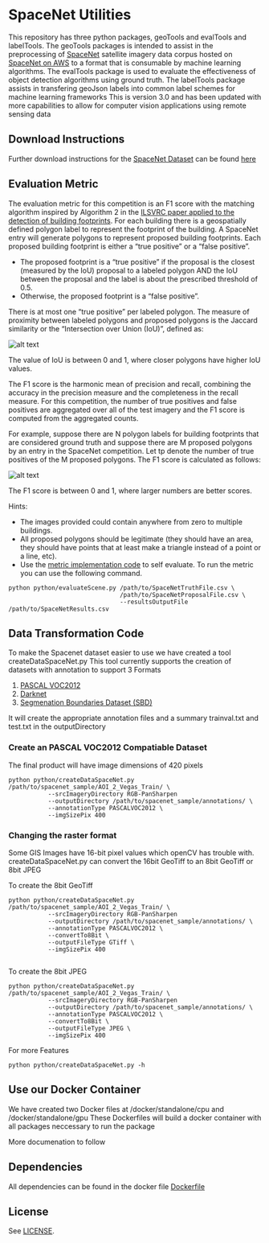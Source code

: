 # SpaceNet Utilities

This repository has three python packages, geoTools and evalTools and labelTools. The geoTools packages is intended to assist in the preprocessing of [SpaceNet](https://spacenetchallenge.github.io/) satellite imagery data corpus hosted on [SpaceNet on AWS](https://aws.amazon.com/public-datasets/spacenet/) to a format that is consumable by machine learning algorithms. 
The evalTools package is used to evaluate the effectiveness of object detection algorithms using ground truth.
The labelTools package assists in transfering geoJson labels into common label schemes for machine learning frameworks
This is version 3.0 and has been updated with more capabilities to allow for computer vision applications using remote sensing data
## Download Instructions

Further download instructions for the [SpaceNet Dataset](https://github.com/SpaceNetChallenge/utilities/tree/master/content/download_instructions) can be found [here](https://github.com/SpaceNetChallenge/utilities/tree/master/content/download_instructions)


## Evaluation Metric
The evaluation metric for this competition is an F1 score with the matching algorithm inspired by Algorithm 2 in the [ILSVRC paper applied to the detection of building footprints](https://arxiv.org/pdf/1409.0575v3.pdf). For each building there is a geospatially defined polygon label to represent the footprint of the building. A SpaceNet entry will generate polygons to represent proposed building footprints.  Each proposed building footprint is either a “true positive” or a “false positive”.

* The proposed footprint is a “true positive” if the proposal is the closest (measured by the IoU) proposal to a labeled polygon AND the IoU between the proposal and the label is about the prescribed threshold of 0.5.
* Otherwise, the proposed footprint is a “false positive”.

There is at most one “true positive” per labeled polygon.
The measure of proximity between labeled polygons and proposed polygons is the Jaccard similarity or the “Intersection over Union (IoU)”, defined as:

![alt text](https://github.com/SpaceNetChallenge/utilities/blob/master/content/IoU.jpg "IoU")

The value of IoU is between 0 and 1, where closer polygons have higher IoU values.

The F1 score is the harmonic mean of precision and recall, combining the accuracy in the precision measure and the completeness in the recall measure. For this competition, the number of true positives and false positives are aggregated over all of the test imagery and the F1 score is computed from the aggregated counts.

For example, suppose there are N polygon labels for building footprints that are considered ground truth and suppose there are M proposed polygons by an entry in the SpaceNet competition.  Let tp denote the number of true positives of the M proposed polygons.  The F1 score is calculated as follows:

![alt text](https://github.com/SpaceNetChallenge/utilities/blob/master/content/F1.jpg "IoU")

The F1 score is between 0 and 1, where larger numbers are better scores.

Hints:
* The images provided could contain anywhere from zero to multiple buildings.
* All proposed polygons should be legitimate (they should have an area, they should have points that at least make a triangle instead of a point or a line, etc).
* Use the [metric implementation code](https://github.com/SpaceNetChallenge/utilities/blob/master/python/evaluateScene.py) to self evaluate.
To run the metric you can use the following command.
```
python python/evaluateScene.py /path/to/SpaceNetTruthFile.csv \
                               /path/to/SpaceNetProposalFile.csv \
                               --resultsOutputFile /path/to/SpaceNetResults.csv
```

## Data Transformation Code

To make the Spacenet dataset easier to use we have created a tool createDataSpaceNet.py
This tool currently supports the creation of datasets with annotation to support 3 Formats
1. [PASCAL VOC2012](http://host.robots.ox.ac.uk/pascal/VOC/)
2. [Darknet](https://pjreddie.com/darknet/yolo/)
3. [Segmenation Boundaries Dataset (SBD)](http://home.bharathh.info/pubs/codes/SBD/download.html)

It will create the appropriate annotation files and a summary trainval.txt and test.txt in the outputDirectory

### Create an PASCAL VOC2012 Compatiable Dataset
The final product will have image dimensions of 420 pixels
```
python python/createDataSpaceNet.py /path/to/spacenet_sample/AOI_2_Vegas_Train/ \
           --srcImageryDirectory RGB-PanSharpen
           --outputDirectory /path/to/spacenet_sample/annotations/ \
           --annotationType PASCALVOC2012 \
           --imgSizePix 400

```
### Changing the raster format
Some GIS Images have 16-bit pixel values which openCV has trouble with.  createDataSpaceNet.py can convert the 16bit GeoTiff to an 8bit GeoTiff or 8bit JPEG 

To create the 8bit GeoTiff
```
python python/createDataSpaceNet.py /path/to/spacenet_sample/AOI_2_Vegas_Train/ \
           --srcImageryDirectory RGB-PanSharpen
           --outputDirectory /path/to/spacenet_sample/annotations/ \
           --annotationType PASCALVOC2012 \
           --convertTo8Bit \
           --outputFileType GTiff \
           --imgSizePix 400
    
```

To create the 8bit JPEG
```
python python/createDataSpaceNet.py /path/to/spacenet_sample/AOI_2_Vegas_Train/ \
           --srcImageryDirectory RGB-PanSharpen
           --outputDirectory /path/to/spacenet_sample/annotations/ \
           --annotationType PASCALVOC2012 \
           --convertTo8Bit \
           --outputFileType JPEG \
           --imgSizePix 400

```

For more Features
```
python python/createDataSpaceNet.py -h

```



## Use our Docker Container
We have created two Docker files at /docker/standalone/cpu and /docker/standalone/gpu
These Dockerfiles will build a docker container with all packages neccessary to run the package

More documenation to follow


## Dependencies
All dependencies can be found in the docker file [Dockerfile](./docker/standalone/gpu/Dockerfile)

## License
See [LICENSE](./LICENSE).
